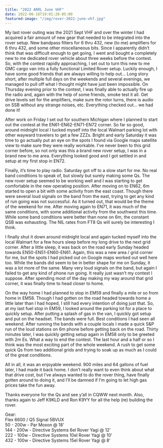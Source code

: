 ```yaml
---
title: "2022 ARRL June VHF"
date: 2022-06-16T19:01:28-05:00
featured-image: "/img/rover-2022-june-vhf.jpg"
---
```


My last rover outing was the 2021 Sept VHF and over the winter
I had acquired a fair amount of new gear that needed to be
integrated into the rover setup.  New bandpass filters for
6 thru 432, new (to me) amplifiers for 6 thru 432, and some
other miscellaneous bits.  Since I apparently didn’t think
that was difficult enough to get going, I went and bought a
completely new to me dedicated rover vehicle about three weeks
before the contest.  So, with the contest rapidly approaching,
I set out to turn this new to me GMC cargo van into a fully
functional Limited Rover setup.  Luckily enough, I have some
good friends that are always willing to help out…  Long story
short, after multiple full days on the weekends and several
evenings, we managed to pull off what I thought might have
just been impossible.  On Thursday evening prior to the
contest, I was finally able to actually fire up the radio
and, again with the help of some friends, smoke test it all.
Get drive levels set for the amplifiers, make sure the rotor
turns, there is audio on SSB without any strange noises, etc.
Everything checked out… we had done it!

After work on Friday I set out for southern Michigan where I
planned to start out the contest at the EN61-EN62-EN71-EN72
corner.  So far so good, around midnight local I tucked myself
into the local Walmart parking lot with other wayward travelers
to get a few ZZZs.  Bright and early Saturday it was time to
go actually put an eye on the spots I found via Google maps
satellite view to make sure they were really workable.  I’ve
never been to this grid corner before, so not only was this a
brand new rover setup, I was in a brand new to me area.
Everything looked good and I got settled in and setup at my
first stop in EN72.

Finally, it’s time to play radio.  Saturday got off to a slow
start for me.  No real band conditions to speak of, but slowly
but surely making some Qs.  The new rover setup seemed to be
working well and I was starting to get comfortable in the new
operating position.  After moving on to EN62, 6m started to
open a bit with some activity from the east coast.  Though
there were several loud signals on the band from the east,
trying to get any kind of run going was not successful.  As it
turned out, that would be the theme of the weekend for me.
After moving again to EN71, it was much of the same conditions,
with some additional activity from the southwest this time.
While some band conditions were better than none on 6m, the
constant QSB was exhausting.  The NIL rates from FT8 Qs will
surely be interesting I think.

I finally shut it down around midnight local and again tucked
myself into the local Walmart for a few hours sleep before my
long drive to the next grid corner.  After a little sleep, it
was back on the road early Sunday headed towards
EN50-EN51-EN60-EN61.  Again, this was a new area / grid corner
for me, but the spots I had picked out on Google maps worked out
well here too.  While the bands did seem to be in better shape
for me on Sunday, it was a lot more of the same.  Many very loud
signals on the band, but again I failed to get any kind of phone
run going.  It really just wasn’t my contest I suppose.  After
spending most of the day making my way around that grid corner,
it was finally time to head closer to home.

On the way home I had planned to stop in EM59 and finally a mile
or so from home in EM58.  Though I had gotten on the road headed
towards home a little later than I had hoped, I still had every
intention of doing just that.  So, at my last fuel stop in EM59,
I looked around the parking lot for a place to quickly setup.
After putting a splash of gas in the van, I quickly got setup
and put on the headset.  The bands were full.  Best conditions I
had seen all weekend.  After running the bands with a couple
locals I made a quick S&P run of the loud stations on 6m phone
before getting back on the road.  Thirty minutes later, I was
quickly getting setup again in EM58 only to be greeted with 2m
Es.  What a way to end the contest.  The last hour and a half or
so I think was the most exciting part of the whole weekend.  A
rush to get some quick Qs from two additional grids and trying
to soak up as much as I could of the great conditions.

All in all, it was an enjoyable weekend.  900 miles and 64
gallons of fuel later, I had made it back home.  I don’t really
want to even think about what that drive cost, but I’ve always
wanted to do the rover thing, have finally gotten around to
doing it, and I’ll be damned if I’m going to let high gas prices
take the fun away.

Thanks everyone for the Qs and see y’all in CQWW next month.
Also, thanks again to Jeff K9KLD and Ron K9YY for all the help
(re) building the rover.

Gear:\
Flex 6600 / Q5 Signal 5BVUX\
50  - 200w - Par Moxon @ 18’\
144 - 200w - Directive Systems  6el Rover Yagi @ 12’\
222 - 100w - Directive Systems 10el Rover Yagi @ 10’\
432 - 100w - Directive Systems 15el Rover Yagi @ 8’
